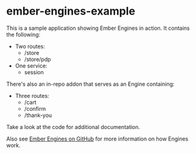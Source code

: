 # ember-engines-example

This is a sample application showing Ember Engines in action. It contains the following:

* Two routes:
  * /store
  * /store/pdp
* One service:
  * session

There's also an in-repo addon that serves as an Engine containing:

* Three routes:
  * /cart
  * /confirm
  * /thank-you

Take a look at the code for additional documentation.

Also see [Ember Engines on GitHub](https://github.com/dgeb/ember-engines) for more information on how Engines work.
